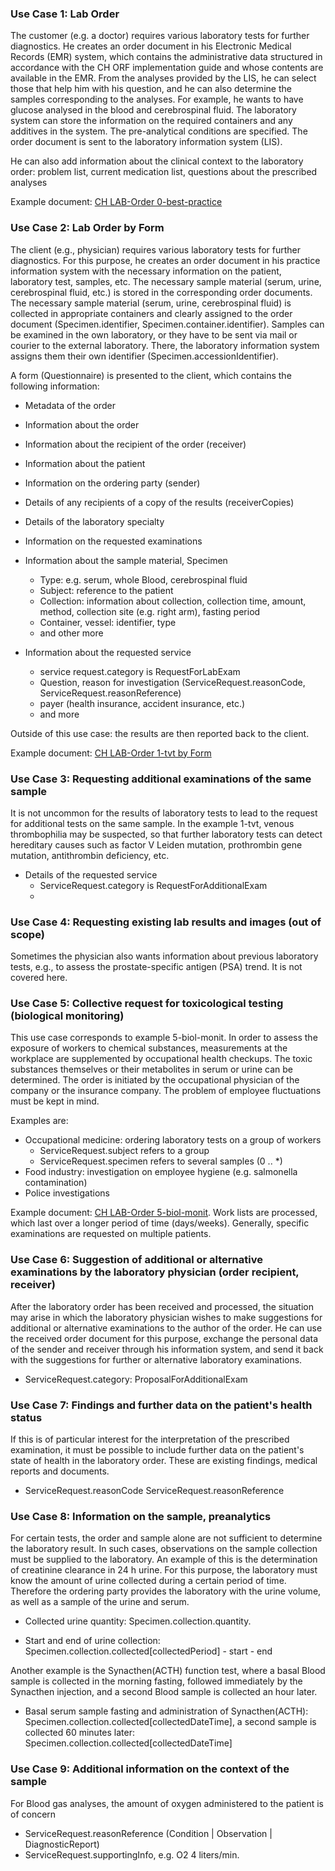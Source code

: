 <!-- markdownlint-disable MD001 MD033 MD041 -->
<!--
╭───────────────────── UC-english ──────────────────────────╮
│  UC-english is original, german and french are dependent  │
╰───────────────────────────────────────────────────────────╯
-->
### Use Case 1: Lab Order

The customer (e.g. a doctor) requires various laboratory tests for further diagnostics. He creates an order document in his Electronic Medical Records (EMR) system, which contains the administrative data structured in accordance with the CH ORF implementation guide and whose contents are available in the EMR. From the analyses provided by the LIS, he can select those that help him with his question, and he can also determine the samples corresponding to the analyses. For example, he wants to have glucose analysed in the blood and cerebrospinal fluid. The laboratory system can store the information on the required containers and any additives in the system. The pre-analytical conditions are specified.
The order document is sent to the laboratory information system (LIS).

He can also add information about the clinical context to the laboratory order: problem list, current medication list, questions about the prescribed analyses

Example document: [CH LAB-Order 0-best-practice](Bundle-0-best-practice-document.html)

### Use Case 2: Lab Order by Form

The client (e.g., physician) requires various laboratory tests for further diagnostics. For this purpose, he creates an order document in his practice information system with the necessary information on the patient, laboratory test, samples, etc. The necessary sample material (serum, urine, cerebrospinal fluid, etc.) is stored in the corresponding order documents. The necessary sample material (serum, urine, cerebrospinal fluid) is collected in appropriate containers and clearly assigned to the order document (Specimen.identifier, Specimen.container.identifier). Samples can be examined in the own laboratory, or they have to be sent via mail or courier to the external laboratory. There, the laboratory information system assigns them their own identifier (Specimen.accessionIdentifier).

A form (Questionnaire) is presented to the client, which contains the following information:

* Metadata of the order
* Information about the order
* Information about the recipient of the order (receiver)
* Information about the patient
* Information on the ordering party (sender)
* Details of any recipients of a copy of the results (receiverCopies)
* Details of the laboratory specialty
* Information on the requested examinations

* Information about the sample material, Specimen
  * Type: e.g. serum, whole Blood, cerebrospinal fluid
  * Subject: reference to the patient
  * Collection: information about collection, collection time, amount, method, collection site (e.g. right arm), fasting period
  * Container, vessel: identifier, type
  * and other more

* Information about the requested service
  * service request.category is RequestForLabExam
  * Question, reason for investigation (ServiceRequest.reasonCode, ServiceRequest.reasonReference)
  * payer (health insurance, accident insurance, etc.)
  * and more

Outside of this use case: the results are then reported back to the client.

Example document: [CH LAB-Order 1-tvt by Form](Bundle-1-tvt-document-by-form.html)

### Use Case 3: Requesting additional examinations of the same sample

It is not uncommon for the results of laboratory tests to lead to the request for additional tests on the same sample. In the example 1-tvt, venous thrombophilia may be suspected, so that further laboratory tests can detect hereditary causes such as factor V Leiden mutation, prothrombin gene mutation, antithrombin deficiency, etc.

* Details of the requested service
  * ServiceRequest.category is RequestForAdditionalExam
  *

### Use Case 4: Requesting existing lab results and images (out of scope)

Sometimes the physician also wants information about previous laboratory tests, e.g., to assess the prostate-specific antigen (PSA) trend. It is not covered here.

### Use Case 5: Collective request for toxicological testing (biological monitoring)

This use case corresponds to example 5-biol-monit. In order to assess the exposure of workers to chemical substances, measurements at the workplace are supplemented by occupational health checkups. The toxic substances themselves or their metabolites in serum or urine can be determined. The order is initiated by the occupational physician of the company or the insurance company. The problem of employee fluctuations must be kept in mind.

Examples are:

* Occupational medicine: ordering laboratory tests on a group of workers
  * ServiceRequest.subject refers to a group
  * ServiceRequest.specimen refers to several samples (0 .. *)
* Food industry: investigation on employee hygiene (e.g. salmonella contamination)
* Police investigations

Example document: [CH LAB-Order 5-biol-monit](Bundle-5-biol-monit-document.html). Work lists are processed, which last over a longer period of time (days/weeks). Generally, specific examinations are requested on multiple patients.

### Use Case 6: Suggestion of additional or alternative examinations by the laboratory physician (order recipient, receiver)

After the laboratory order has been received and processed, the situation may arise in which the laboratory physician wishes to make suggestions for additional or alternative examinations to the author of the order. He can use the received order document for this purpose, exchange the personal data of the sender and receiver through his information system, and send it back with the suggestions for further or alternative laboratory examinations.

* ServiceRequest.category: ProposalForAdditionalExam

### Use Case 7: Findings and further data on the patient's health status

If this is of particular interest for the interpretation of the prescribed examination, it must be possible to include further data on the patient's state of health in the laboratory order. These are existing findings, medical reports and documents.

* ServiceRequest.reasonCode ServiceRequest.reasonReference

### Use Case 8: Information on the sample, preanalytics

For certain tests, the order and sample alone are not sufficient to determine the laboratory result. In such cases, observations on the sample collection must be supplied to the laboratory. An example of this is the determination of creatinine clearance in 24 h urine. For this purpose, the laboratory must know the amount of urine collected during a certain period of time. Therefore the ordering party provides the laboratory with the urine volume, as well as a sample of the urine and serum.

* Collected urine quantity: Specimen.collection.quantity.

* Start and end of urine collection: Specimen.collection.collected[collectedPeriod] - start - end

Another example is the Synacthen(ACTH) function test, where a basal Blood sample is collected in the morning fasting, followed immediately by the Synacthen injection, and a second Blood sample is collected an hour later.

* Basal serum sample fasting and administration of Synacthen(ACTH): Specimen.collection.collected[collectedDateTime], a second sample is collected 60 minutes later: Specimen.collection.collected[collectedDateTime]

### Use Case 9: Additional information on the context of the sample

For Blood gas analyses, the amount of oxygen administered to the patient is of concern

* ServiceRequest.reasonReference (Condition | Observation | DiagnosticReport)
* ServiceRequest.supportingInfo, e.g. O2 4 liters/min.
